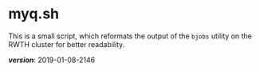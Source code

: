 # myq.sh

This is a small script, which reformats the output of the `bjobs`
utility on the RWTH cluster for better readability.

___version___: 2019-01-08-2146

